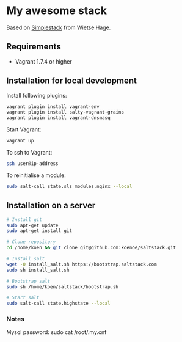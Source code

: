 # My awesome stack
Based on [Simplestack](https://github.com/wietsehage/simplestack) from Wietse Hage.

## Requirements

* Vagrant 1.7.4 or higher

## Installation for local development

Install following plugins:
```sh
vagrant plugin install vagrant-env
vagrant plugin install salty-vagrant-grains
vagrant plugin install vagrant-dnsmasq
```

Start Vagrant:
```sh
vagrant up
```

To ssh to Vagrant:
```sh
ssh user@ip-address
```

To reinitialise a module:
```sh
sudo salt-call state.sls modules.nginx --local
```

## Installation on a server
```sh
# Install git
sudo apt-get update
sudo apt-get install git

# Clone repository
cd /home/koen && git clone git@github.com:koenoe/saltstack.git

# Install salt
wget -O install_salt.sh https://bootstrap.saltstack.com
sudo sh install_salt.sh

# Bootstrap salt
sudo sh /home/koen/saltstack/bootstrap.sh

# Start salt
sudo salt-call state.highstate --local
```

### Notes ###

Mysql password: sudo cat /root/.my.cnf
